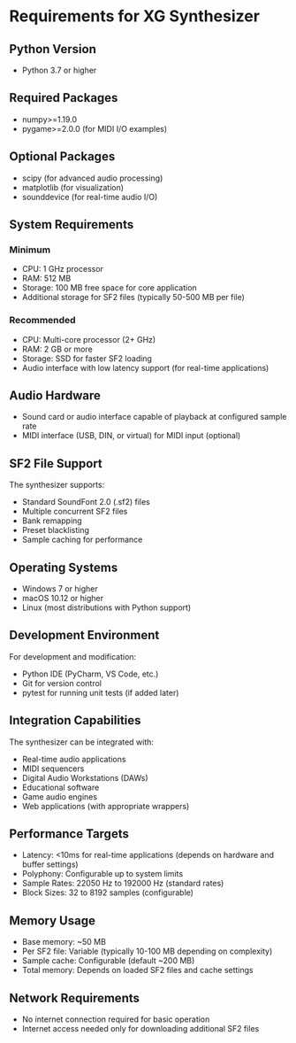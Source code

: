 # Requirements for XG Synthesizer

## Python Version
- Python 3.7 or higher

## Required Packages
- numpy>=1.19.0
- pygame>=2.0.0 (for MIDI I/O examples)

## Optional Packages
- scipy (for advanced audio processing)
- matplotlib (for visualization)
- sounddevice (for real-time audio I/O)

## System Requirements

### Minimum
- CPU: 1 GHz processor
- RAM: 512 MB
- Storage: 100 MB free space for core application
- Additional storage for SF2 files (typically 50-500 MB per file)

### Recommended
- CPU: Multi-core processor (2+ GHz)
- RAM: 2 GB or more
- Storage: SSD for faster SF2 loading
- Audio interface with low latency support (for real-time applications)

## Audio Hardware
- Sound card or audio interface capable of playback at configured sample rate
- MIDI interface (USB, DIN, or virtual) for MIDI input (optional)

## SF2 File Support
The synthesizer supports:
- Standard SoundFont 2.0 (.sf2) files
- Multiple concurrent SF2 files
- Bank remapping
- Preset blacklisting
- Sample caching for performance

## Operating Systems
- Windows 7 or higher
- macOS 10.12 or higher
- Linux (most distributions with Python support)

## Development Environment
For development and modification:
- Python IDE (PyCharm, VS Code, etc.)
- Git for version control
- pytest for running unit tests (if added later)

## Integration Capabilities
The synthesizer can be integrated with:
- Real-time audio applications
- MIDI sequencers
- Digital Audio Workstations (DAWs)
- Educational software
- Game audio engines
- Web applications (with appropriate wrappers)

## Performance Targets
- Latency: <10ms for real-time applications (depends on hardware and buffer settings)
- Polyphony: Configurable up to system limits
- Sample Rates: 22050 Hz to 192000 Hz (standard rates)
- Block Sizes: 32 to 8192 samples (configurable)

## Memory Usage
- Base memory: ~50 MB
- Per SF2 file: Variable (typically 10-100 MB depending on complexity)
- Sample cache: Configurable (default ~200 MB)
- Total memory: Depends on loaded SF2 files and cache settings

## Network Requirements
- No internet connection required for basic operation
- Internet access needed only for downloading additional SF2 files